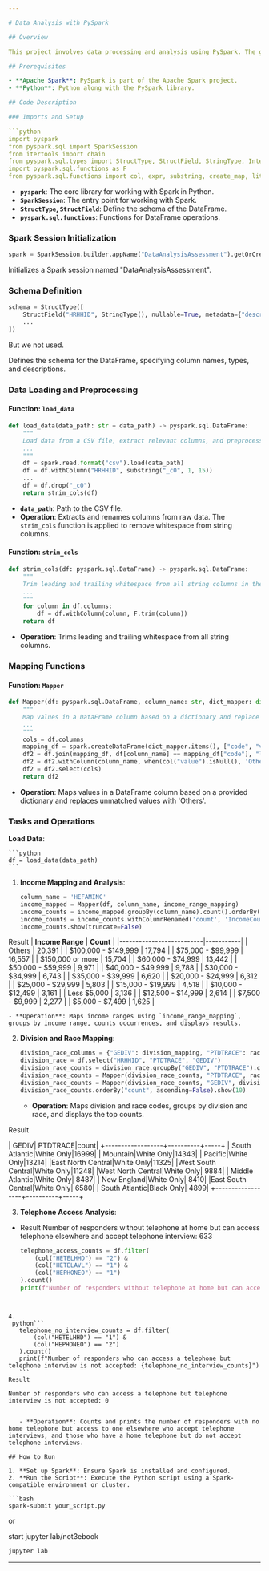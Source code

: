 ```yaml
---

# Data Analysis with PySpark

## Overview

This project involves data processing and analysis using PySpark. The goal is to load, clean, and analyze data from a dat file to extract meaningful insights. The dataset contains information on households, including identifiers, interview details, and various demographic and socio-economic attributes.

## Prerequisites

- **Apache Spark**: PySpark is part of the Apache Spark project.
- **Python**: Python along with the PySpark library.

## Code Description

### Imports and Setup

```python
import pyspark
from pyspark.sql import SparkSession
from itertools import chain
from pyspark.sql.types import StructType, StructField, StringType, IntegerType
import pyspark.sql.functions as F
from pyspark.sql.functions import col, expr, substring, create_map, lit, when
```

- **`pyspark`**: The core library for working with Spark in Python.
- **`SparkSession`**: The entry point for working with Spark.
- **`StructType`, `StructField`**: Define the schema of the DataFrame.
- **`pyspark.sql.functions`**: Functions for DataFrame operations.

### Spark Session Initialization

```python
spark = SparkSession.builder.appName("DataAnalysisAssessment").getOrCreate()
```

Initializes a Spark session named "DataAnalysisAssessment".

### Schema Definition

```python
schema = StructType([
    StructField("HRHHID", StringType(), nullable=True, metadata={"description": "Household Identifier (Part 1)"}),
    ...
])
```
But we not used.

Defines the schema for the DataFrame, specifying column names, types, and descriptions.

### Data Loading and Preprocessing

#### Function: `load_data`

```python
def load_data(data_path: str = data_path) -> pyspark.sql.DataFrame:
    """
    Load data from a CSV file, extract relevant columns, and preprocess.
    ...
    """
    df = spark.read.format("csv").load(data_path)
    df = df.withColumn("HRHHID", substring("_c0", 1, 15))
    ...
    df = df.drop("_c0")
    return strim_cols(df)
```

- **`data_path`**: Path to the CSV file.
- **Operation**: Extracts and renames columns from raw data. The `strim_cols` function is applied to remove whitespace from string columns.

#### Function: `strim_cols`

```python
def strim_cols(df: pyspark.sql.DataFrame) -> pyspark.sql.DataFrame:
    """
    Trim leading and trailing whitespace from all string columns in the DataFrame.
    ...
    """
    for column in df.columns:
        df = df.withColumn(column, F.trim(column))
    return df
```

- **Operation**: Trims leading and trailing whitespace from all string columns.

### Mapping Functions

#### Function: `Mapper`

```python
def Mapper(df: pyspark.sql.DataFrame, column_name: str, dict_mapper: dict):
    """
    Map values in a DataFrame column based on a dictionary and replace unmatched values.
    ...
    """
    cols = df.columns
    mapping_df = spark.createDataFrame(dict_mapper.items(), ["code", "value"])
    df2 = df.join(mapping_df, df[column_name] == mapping_df["code"], "left")
    df2 = df2.withColumn(column_name, when(col("value").isNull(), 'Others').otherwise(col("value")))
    df2 = df2.select(cols)
    return df2
```

- **Operation**: Maps values in a DataFrame column based on a provided dictionary and replaces unmatched values with 'Others'.

### Tasks and Operations

 **Load Data**:

    ```python
    df = load_data(data_path)
    ```

1. **Income Mapping and Analysis**:

    ```python
    column_name = 'HEFAMINC'
    income_mapped = Mapper(df, column_name, income_range_mapping)
    income_counts = income_mapped.groupBy(column_name).count().orderBy('count', ascending=False)
    income_counts = income_counts.withColumnRenamed('coumt', 'IncomeCount')
    income_counts.show(truncate=False)
    ```

Result
| **Income Range**         | **Count** |
|--------------------------|-----------|
| Others                   | 20,391    |
| $100,000 - $149,999      | 17,794    |
| $75,000 - $99,999        | 16,557    |
| $150,000 or more         | 15,704    |
| $60,000 - $74,999        | 13,442    |
| $50,000 - $59,999        | 9,971     |
| $40,000 - $49,999        | 9,788     |
| $30,000 - $34,999        | 6,743     |
| $35,000 - $39,999        | 6,620     |
| $20,000 - $24,999        | 6,312     |
| $25,000 - $29,999        | 5,803     |
| $15,000 - $19,999        | 4,518     |
| $10,000 - $12,499        | 3,161     |
| Less $5,000              | 3,136     |
| $12,500 - $14,999        | 2,614     |
| $7,500 - $9,999          | 2,277     |
| $5,000 - $7,499          | 1,625     |



    - **Operation**: Maps income ranges using `income_range_mapping`, groups by income range, counts occurrences, and displays results.

2. **Division and Race Mapping**:

    ```python
    division_race_columns = {"GEDIV": division_mapping, "PTDTRACE": race_mapping}
    division_race = df.select("HRHHID", "PTDTRACE", "GEDIV")
    division_race_counts = division_race.groupBy("GEDIV", "PTDTRACE").count()
    division_race_counts = Mapper(division_race_counts, "PTDTRACE", race_mapping)
    division_race_counts = Mapper(division_race_counts, "GEDIV", division_mapping)
    division_race_counts.orderBy("count", ascending=False).show(10)
    ```

    - **Operation**: Maps division and race codes, groups by division and race, and displays the top counts.

Result


|             GEDIV|  PTDTRACE|count|
+------------------+----------+-----+
|    South Atlantic|White Only|16999|
|          Mountain|White Only|14343|
|           Pacific|White Only|13214|
|East North Central|White Only|11325|
|West South Central|White Only|11248|
|West North Central|White Only| 9884|
|   Middle Atlantic|White Only| 8487|
|       New England|White Only| 8410|
|East South Central|White Only| 6580|
|    South Atlantic|Black Only| 4899|
+------------------+----------+-----+

3. **Telephone Access Analysis**:
- Result
Number of responders without telephone at home but can access telephone elsewhere and accept telephone interview: 633

    ```python
    telephone_access_counts = df.filter(
        (col("HETELHHD") == "2") & 
        (col("HETELAVL") == "1") & 
        (col("HEPHONEO") == "1")
    ).count()
    print(f"Number of responders without telephone at home but can access telephone elsewhere and accept telephone      interview: {telephone_access_counts}")
 ```


4.
  python```
    telephone_no_interview_counts = df.filter(
        (col("HETELHHD") == "1") & 
        (col("HEPHONEO") == "2")
    ).count()
    print(f"Number of responders who can access a telephone but telephone interview is not accepted: {telephone_no_interview_counts}")
    ```
Result

Number of responders who can access a telephone but telephone interview is not accepted: 0


    - **Operation**: Counts and prints the number of responders with no home telephone but access to one elsewhere who accept telephone interviews, and those who have a home telephone but do not accept telephone interviews.

## How to Run

1. **Set up Spark**: Ensure Spark is installed and configured.
2. **Run the Script**: Execute the Python script using a Spark-compatible environment or cluster.

```bash
spark-submit your_script.py
```
or

start jupyter lab/not3ebook
```bash
jupyter lab
```


---
```

